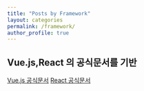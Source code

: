 ```yaml
---
title: "Posts by Framework"
layout: categories
permalink: /framework/
author_profile: true
---
```


## Vue.js,React 의 공식문서를 기반

[Vue.js 공식문서](https://kr.vuejs.org/v2/guide/index.html)
[React 공식문서](https://ko.reactjs.org/docs/getting-started.html)

